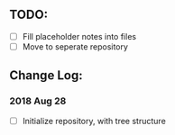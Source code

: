 ## TODO:
- [ ] Fill placeholder notes into files
- [ ] Move to seperate repository

## Change Log:

### 2018 Aug 28
- [ ] Initialize repository, with tree structure
